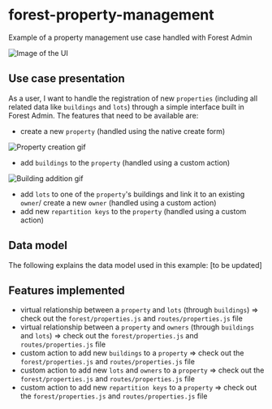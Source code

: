 # forest-property-management
Example of a property management use case handled with Forest Admin

![Image of the UI](http://g.recordit.co/CMKczSl14n.gif)


## Use case presentation
As a user, I want to handle the registration of new `properties` (including all related data like `buildings` and `lots`) through a simple interface built in Forest Admin.
The features that need to be available are:
* create a new `property` (handled using the native create form)

![Property creation gif](http://g.recordit.co/JYktiHXBLa.gif)

* add `buildings` to the `property` (handled using a custom action)

![Building addition gif](http://g.recordit.co/FunMc8E7Y6.gif)

* add `lots` to one of the `property`'s buildings and link it to an existing `owner`/ create a new `owner` (handled using a custom action)
* add new `repartition keys` to the `property` (handled using a custom action)
## Data model
The following explains the data model used in this example:
[to be updated]
## Features implemented
* virtual relationship between a `property` and `lots` (through `buildings`) => check out the `forest/properties.js` and `routes/properties.js` file
* virtual relationship between a `property` and `owners` (through `buildings` and `lots`) => check out the `forest/properties.js` and `routes/properties.js` file
* custom action to add new `buildings` to a `property` => check out the `forest/properties.js` and `routes/properties.js` file
* custom action to add new `lots` and `owners` to a `property` => check out the `forest/properties.js` and `routes/properties.js` file
* custom action to add new `repartition keys` to a `property` => check out the `forest/properties.js` and `routes/properties.js` file
